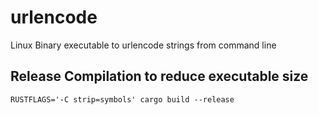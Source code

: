 # urlencode
Linux Binary executable to urlencode strings from command line

## Release Compilation to reduce executable size
```
RUSTFLAGS='-C strip=symbols' cargo build --release
```
